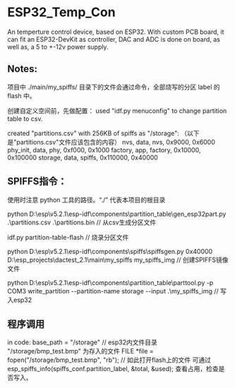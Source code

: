 # ESP32_Temp_Con
An temperture control device, based on ESP32. With custom PCB board, it can fit an ESP32-DevKit as controller, DAC and ADC is done on board, as well as, a 5 to +-12v power supply.

## Notes:
项目中 ./main/my_spiffs/ 目录下的文件会通过命令，全部烧写的分区 label 的 flash 中。

创建自定义空间前，先做配置：
used "idf.py menuconfig" to change partition table to csv.

created "partitions.csv" with 256KB of spiffs as "/storage": （以下是"partitions.csv"文件应该包含的内容）
nvs, data, nvs, 0x9000, 0x6000
phy_init, data, phy, 0xf000, 0x1000
factory, app, factory, 0x10000, 0x100000
storage, data, spiffs, 0x110000, 0x40000

## SPIFFS指令：
使用时注意 python 工具的路径。“./” 代表本项目的根目录

python D:\esp\v5.2.1\esp-idf\components\partition_table\gen_esp32part.py .\partitions.csv .\partitions.bin                                      // 从csv生成分区文件

idf.py partition-table-flash                                                                                                                    // 烧录分区文件

python D:\esp\v5.2.1\esp-idf\components\spiffs\spiffsgen.py 0x40000 D:\esp_projects\dactest_2.1\main\my_spiffs my_spiffs_img                    // 创建SPIFFS镜像文件

python D:\esp\v5.2.1\esp-idf\components\partition_table\parttool.py -p COM3 write_partition --partition-name storage --input .\my_spiffs_img    // 写入esp32

## 程序调用
in code: base_path = "/storage"     // esp32内文件目录
"/storage/bmp_test.bmp" 为存入的文件
FILE *file = fopen("/storage/bmp_test.bmp", "rb");  // 如此打开flash上的文件
可通过 esp_spiffs_info(spiffs_conf.partition_label, &total, &used); 查看占用，检查是否写入。
